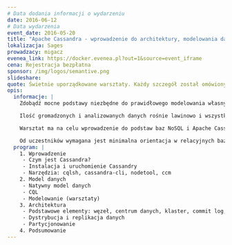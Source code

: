 ```yaml
---
# Data dodania informacji o wydarzeniu
date: 2016-06-12
# Data wydarzenia
event_date: 2016-05-20
title: "Apache Cassandra - wprowadzenie do architektury, modelowania danych i narzędzi"
lokalizacja: Sages
prowadzacy: migacz
evenea_link: https://docker.evenea.pl?out=1&source=event_iframe
cena: Rejestracja bezpłatna
sponsor: /img/logos/semantive.png
slideshare:
quote: Świetnie uporządkowane warsztaty. Każdy szczegół został omówiony.
opis:
  informacje: |
    Zdobądź mocne podstawy niezbędne do prawidłowego modelowania własnych przypadków biznesowych podczas jednodniowych warsztatów hands-on!

    Ilość gromadzonych i analizowanych danych rośnie lawinowo i wszystko wskazuje na to, że to dopiero początek. Dotyczy to niemal wszystkich obszarów: od mediów społecznościowych, przez wielkie przedsięwzięcia naukowe jak LHC, po Internet rzeczy już niebawem. Bazy danych NoSQL, w tym Cassandra, powstały by sprostać tej ogromnej skali. Dzięki bardzo dużej szybkości oraz możliwości liniowego skalowania, Cassandra jest liderem wśród tych rozwiązań.

    Warsztat ma na celu wprowadzenie do podstaw baz NoSQL i Apache Cassandra. Uczestnicy zapoznają się z architekturą Cassandry, modelowaniem danych oraz zastosowaniami Cassandry.

    Od uczestników wymagana jest minimalna orientacja w relacyjnych bazach danych. Uczestnicy w trakcie zajęć korzystają z własnego sprzętu (wymagany komputer z min. 6GB RAM i zainstalowanym Python w wersji 2.7).
  program: |
    1. Wprowadzenie
     - Czym jest Cassandra?
     - Instalacja i uruchomienie Cassandry
     - Narzędzia: cqlsh, cassandra-cli, nodetool, ccm
    2. Model danych
     - Natywny model danych
     - CQL
     - Modelowanie (warsztaty)
    3. Architektura
     - Podstawowe elementy: węzeł, centrum danych, klaster, commit log, sstable
     - Dystrybucja i replikacja danych
     - Partycjonowanie
    4. Podsumowanie
---
```

